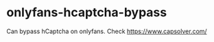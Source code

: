 # onlyfans-hcaptcha-bypass
Can bypass hCaptcha on onlyfans. Check https://www.capsolver.com/ 




























